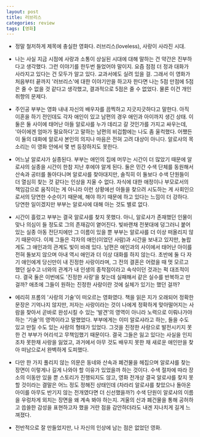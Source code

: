 ```yaml
---
layout: post
title: 러브리스
categories: review
tags: [영화]
---
```


- 정말 철저하게 제목에 충실한 영화다. 러브리스(loveless), 사랑이 사라진 시대.

- 나는 사실 지금 시점에 사랑과 소통이 상실된 시대에 대해 말하는 건 약간은 진부하다고 생각했다. 그런 이야기를 한두번 들었어야 말이지. 요즘 점점 더 정과 대화가 사라지고 있다는 건 모두가 알고 있다. 교과서에도 실려 있을 걸. 그래서 이 영화가 처음부터 끝까지 '러브리스'에 대한 이야기만을 하고자 한다면 나는 5점 만점에 5점은 줄 수 없을 것 같다고 생각했고, 결과적으로 5점은 줄 수 없었다. 물론 이건 개인 취향의 문제다.

- 주인공 부부는 영화 내내 자신의 배우자를 끔찍하고 지긋지긋하다고 말한다. 아직 이혼을 하기 전인데도 각자 애인이 있고 남편의 경우 애인과 아이까지 생긴 상태. 이 둘은 둘 사이에 태어난 아들 알로샤를 누가 데리고 갈 것인가를 가지고 싸우는데, '아이에겐 엄마가 필요하다'고 말하는 남편의 비겁함에는 나도 좀 울컥했다. 어쨌든 이 둘의 대화에 알로샤 본인의 의지나 마음은 전혀 고려 대상이 아니다. 알로샤의 목소리는 이 영화 안에서 몇 번 등장하지도 못한다.

- 어느날 알로샤가 실종된다. 부부는 애인의 집에 머무는 시간이 더 많았기 때문에 알로샤의 실종을 시간이 한참 지난 후에야 알게 된다. 둘은 민간 수색 단체를 동원해서 산속과 공터를 돌아다니며 알로샤를 찾아대지만, 솔직히 이 둘보다 수색 단원들이 더 열심히 찾는 것 같다는 인상을 지울 수 없다. 자식에 대한 애정이나 부모로서의 책임감으로 움직이는 게 아니라 이런 상황에선 아들을 찾으려 시도하는 게 사회인으로서의 당연한 수순이기 때문에, 해야 하기 때문에 하고 있다는 느낌이 더 강하다. 당연한 일이겠지만 부부는 알로샤에 대해 아는 것도 별로 없다.

- 시간이 흘렀고 부부는 결국 알로샤를 찾지 못했다. 아니, 알로샤가 존재했던 인물이 맞나 의심이 들 정도로 그의 존재감이 옅어진다. 빛바랜채 전봇대에 덩그러니 붙어있는 실종 아동 전단지에만 그 이름이 있을 뿐 부부는 알로샤를 더 이상 떠올리지 않기 때문이다. 이제 그들은 각자의 애인(이었던 사람)과 시간을 보내고 있지만, 놀랍게도 그 애인과의 관계도 빛이 바래 있다. 남편은 애인과의 사이에서 태어난 아이를 전혀 돌보지 않으며 아내 역시 애인과 더 이상 대화를 하지 않는다. 초반에 둘 다 자기 애인에게 당신만이 내 진정한 사랑이라며, 그 전의 결혼은 어렸을 때 멋 모르고 했던 실수고 너와의 관계가 내 인생의 종착점이라고 속삭이던 것과는 퍽 대조적이다. 결국 둘은 이번에도 '진정한 사랑'을 찾는데 실패해서 같은 실수를 반복하고 만 걸까? 애초에 그들이 원하는 진정한 사랑이란 것에 실체가 있기는 했던 걸까?

- 에리히 프롬의 '사랑의 기술'이 떠오르는 영화였다. 책을 읽은 지가 오래되어 정확한 문장은 기억나지 않지만, 저자는 사랑이라는 것이 나에게 정확하게 맞아떨어지는 사람을 찾아서 곧바로 완성시킬 수 있는 '발견'의 영역이 아니라 노력으로 이뤄나가야 하는 '기술'의 영역이라고 말했었다. 부부에게는 이미 알로샤라고 하는, 들을 수도 있고 만질 수도 있는 사랑의 형태가 있었다. 그것을 진정한 사랑으로 발전시키지 못한 건 부부가 어리석고 무책임했기 때문이다. 결국 그들은 잃고 있다는 사실을 인지조차 못한채 사랑을 잃었고, 과거에서 아무 것도 배우지 못한 채 새로운 애인만을 찾아 떠남으로서 완벽하게 도피했다. 

- 다만 한 가지 풀리지 않는 의문은 동네와 산속과 폐건물을 헤집으며 알로샤를 찾는 장면이 이렇게나 길게 나와야 할 이유가 있었을까 하는 것이다. 수색 절차에 따라 장소의 이동만 있을 뿐 스토리가 진행되지도 않고, 영화 전개상 결국 알로샤를 찾지 못할 것이라는 결말은 어느 정도 정해진 상태인데 (차라리 알로샤를 찾았으나 돌아온 아이를 아무도 반기지 않는 전개였다면 더 신선했을까?) 수색 단원이 알로샤의 이름을 우렁차게 외치는 장면을 왜 계속 봐야 하는지. 겨울의 산과 폐건물을 통해 공허하고 씁쓸한 감성을 표현하고자 했을 거란 점을 감안하더라도 내겐 지나치게 길게 느껴졌다. 

- 전반적으로 잘 만들었지만, 나 자신의 인상에 남는 점은 없었던 영화.